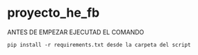 # proyecto_he_fb

ANTES DE EMPEZAR EJECUTAD EL COMANDO

```pip install -r requirements.txt desde la carpeta del script```